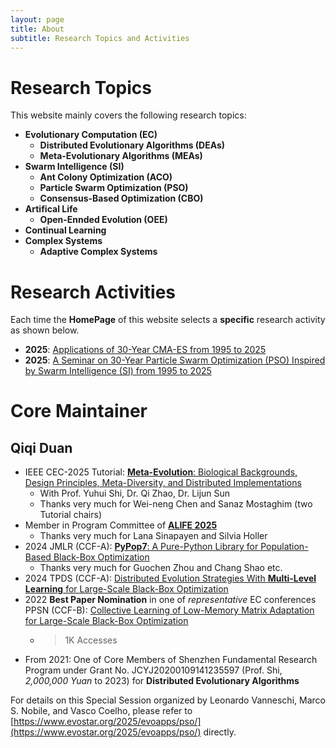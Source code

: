 ```yaml
---
layout: page
title: About
subtitle: Research Topics and Activities
---
```


# Research Topics

This website mainly covers the following research topics:

- **Evolutionary Computation (EC)**
  - **Distributed Evolutionary Algorithms (DEAs)**
  - **Meta-Evolutionary Algorithms (MEAs)**
- **Swarm Intelligence (SI)**
  - **Ant Colony Optimization (ACO)**
  - **Particle Swarm Optimization (PSO)**
  - **Consensus-Based Optimization (CBO)**
- **Artifical Life**
  - **Open-Ennded Evolution (OEE)**
- **Continual Learning**
- **Complex Systems**
  - **Adaptive Complex Systems**

# Research Activities

Each time the **HomePage** of this website selects a **specific** research activity as shown below.

- **2025**: [Applications of 30-Year CMA-ES from 1995 to 2025]()
- **2025**: [A Seminar on 30-Year Particle Swarm Optimization (PSO) Inspired by Swarm Intelligence (SI) from 1995 to 2025](https://github.com/Evolutionary-Intelligence/PSO-30-SI)

# Core Maintainer

## Qiqi Duan

- IEEE CEC-2025 Tutorial: [**Meta-Evolution**: Biological Backgrounds, Design Principles, Meta-Diversity, and
  Distributed
  Implementations](https://upyun.hw.85do.com/cec2025/Tutorial/CEC%202025%20Tutorial-14-%20MetaEvolution.pdf)
  - With Prof. Yuhui Shi, Dr. Qi Zhao, Dr. Lijun Sun
  - Thanks very much for Wei-neng Chen and Sanaz Mostaghim (two Tutorial chairs)
- Member in Program Committee of [**ALIFE 2025**](https://2025.alife.org/)
  - Thanks very much for Lana Sinapayen and Silvia Holler
- 2024 JMLR (CCF-A): [**PyPop7**: A Pure-Python Library for Population-Based Black-Box
  Optimization](https://www.jmlr.org/papers/v25/23-0386.html)
  - Thanks very much for Guochen Zhou and Chang Shao etc.
- 2024 TPDS (CCF-A): [Distributed Evolution Strategies With **Multi-Level Learning** for Large-Scale Black-Box
  Optimization](https://ieeexplore.ieee.org/abstract/document/10621616)
- 2022 **Best Paper Nomination** in one of *representative* EC conferences PPSN (CCF-B): [Collective Learning
  of Low-Memory Matrix Adaptation for Large-Scale Black-Box Optimization](https://link.springer.com/chapter/10.1007/978-3-031-14721-0_20)
  - >1K Accesses
- From 2021: One of Core Members of Shenzhen Fundamental Research Program under Grant No. JCYJ20200109141235597
  (Prof. Shi, *2,000,000 Yuan* to 2023) for **Distributed Evolutionary Algorithms**



For details on this Special Session organized by Leonardo Vanneschi, Marco S. Nobile, and Vasco Coelho, please
refer to [https://www.evostar.org/2025/evoapps/pso/](https://www.evostar.org/2025/evoapps/pso/) directly.
